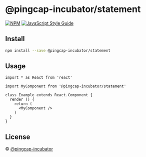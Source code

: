 # @pingcap-incubator/statement

> 

[![NPM](https://img.shields.io/npm/v/@pingcap-incubator/statement.svg)](https://www.npmjs.com/package/@pingcap-incubator/statement) [![JavaScript Style Guide](https://img.shields.io/badge/code_style-standard-brightgreen.svg)](https://standardjs.com)

## Install

```bash
npm install --save @pingcap-incubator/statement
```

## Usage

```tsx
import * as React from 'react'

import MyComponent from '@pingcap-incubator/statement'

class Example extends React.Component {
  render () {
    return (
      <MyComponent />
    )
  }
}
```

## License

 © [@pingcap-incubator](https://github.com/@pingcap-incubator)
